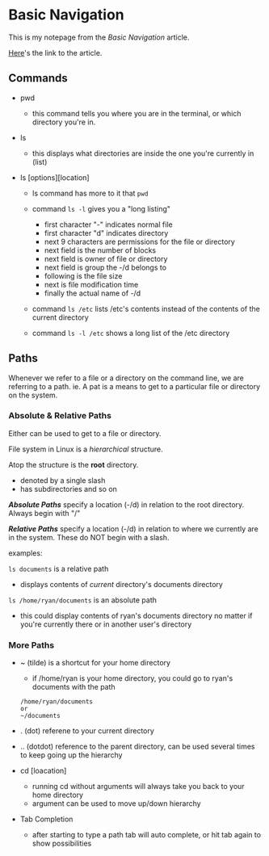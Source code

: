 # Basic Navigation

This is my notepage from the *Basic Navigation* article. 

[Here](https://ryanstutorials.net/linuxtutorial/navigation.php)'s the link to the article.

## Commands

- pwd
    - this command tells you where you are in the terminal, or which directory you're in.
- ls
    - this displays what directories are inside the one you're currently in (list) 

- ls [options][location] 

    - ls command has more to it that `pwd` 

    - command `ls -l` gives you a "long listing" 

        - first character "-" indicates normal file 
        - first character "d" indicates directory 
        - next 9 characters are permissions for the file or directory 
        - next field is the number of blocks 
        - next field is owner of file or directory 
        - next field is group the -/d belongs to 
        - following is the file size 
        - next is file modification time 
        - finally the actual name of -/d 
    - command `ls /etc` lists /etc's contents instead of the contents of the current directory
    - command `ls -l /etc` shows a long list of the /etc directory 

## Paths 

Whenever we refer to a file or a directory on the command line, we are referring to a path. ie. A pat is a means to get to a particular file or directory on the system. 

### Absolute & Relative Paths 

Either can be used to get to a file or directory.

File system in Linux is a *hierarchical* structure.

Atop the structure is the **root** directory. 
- denoted by a single slash
- has subdirectories and so on

***Absolute Paths*** specify a location (-/d) in relation to the root directory. Always begin with "/"

***Relative Paths*** specify a location (-/d) in relation to where we currently are in the system. These do NOT begin with a slash.

examples: 

`ls documents` is a relative path 
- displays contents of *current* directory's documents directory 


`ls /home/ryan/documents` is an absolute path 
- this could display contents of ryan's documents directory no matter if you're currently there or in another user's directory 

### More Paths 

- ~ (tilde) is a shortcut for your home directory 
    - if /home/ryan is your home directory, you could go to ryan's documents with the path 
    ```
    /home/ryan/documents 
    or 
    ~/documents
    ``` 
- . (dot) referene to your current directory 
- .. (dotdot) reference to the parent directory, can be used several times to keep going up the hierarchy

- cd [loacation] 
    - running cd without arguments will always take you back to your home directory 
    - argument can be used to move up/down hierarchy 

- Tab Completion 
    - after starting to type a path tab will auto complete, or hit tab again to show possibilities
